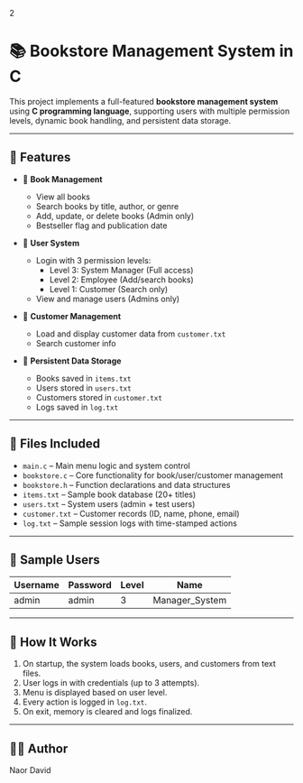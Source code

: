 2

# 📚 Bookstore Management System in C

This project implements a full-featured **bookstore management system** using **C programming language**, supporting users with multiple permission levels, dynamic book handling, and persistent data storage.

---

## 🚀 Features

- 📖 **Book Management**
  - View all books
  - Search books by title, author, or genre
  - Add, update, or delete books (Admin only)
  - Bestseller flag and publication date

- 👤 **User System**
  - Login with 3 permission levels:
    - Level 3: System Manager (Full access)
    - Level 2: Employee (Add/search books)
    - Level 1: Customer (Search only)
  - View and manage users (Admins only)

- 🛒 **Customer Management**
  - Load and display customer data from `customer.txt`
  - Search customer info


- 📁 **Persistent Data Storage**
  - Books saved in `items.txt`
  - Users stored in `users.txt`
  - Customers stored in `customer.txt`
  - Logs saved in `log.txt`

---

## 📁 Files Included

- `main.c` – Main menu logic and system control
- `bookstore.c` – Core functionality for book/user/customer management
- `bookstore.h` – Function declarations and data structures
- `items.txt` – Sample book database (20+ titles)
- `users.txt` – System users (admin + test users)
- `customer.txt` – Customer records (ID, name, phone, email)
- `log.txt` – Sample session logs with time-stamped actions

---

## 🧪 Sample Users

| Username | Password | Level | Name         |
|----------|----------|-------|--------------|
| admin    | admin    | 3     | Manager_System |


---

## 🧠 How It Works

1. On startup, the system loads books, users, and customers from text files.
2. User logs in with credentials (up to 3 attempts).
3. Menu is displayed based on user level.
4. Every action is logged in `log.txt`.
5. On exit, memory is cleared and logs finalized.

---


## 👨‍🔧 Author

Naor David   
